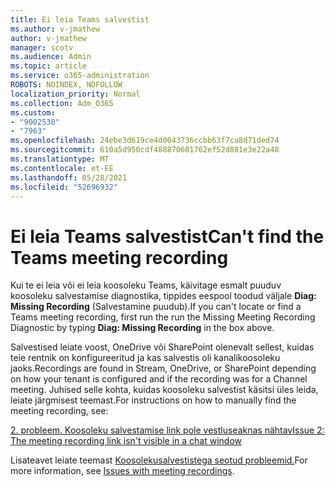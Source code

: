 ```yaml
---
title: Ei leia Teams salvestist
ms.author: v-jmathew
author: v-jmathew
manager: scotv
ms.audience: Admin
ms.topic: article
ms.service: o365-administration
ROBOTS: NOINDEX, NOFOLLOW
localization_priority: Normal
ms.collection: Adm_O365
ms.custom:
- "9002530"
- "7963"
ms.openlocfilehash: 24ebe3d619ce4d0043736ccbb63f7ca8d71ded74
ms.sourcegitcommit: 610a5d950cdf488870601762ef52d881e3e22a48
ms.translationtype: MT
ms.contentlocale: et-EE
ms.lasthandoff: 05/28/2021
ms.locfileid: "52696932"
---
```

# <a name="cant-find-the-teams-meeting-recording"></a><span data-ttu-id="b9c0e-102">Ei leia Teams salvestist</span><span class="sxs-lookup"><span data-stu-id="b9c0e-102">Can't find the Teams meeting recording</span></span>

<span data-ttu-id="b9c0e-103">Kui te ei leia või ei leia koosoleku Teams, käivitage esmalt puuduv koosoleku salvestamise diagnostika, tippides eespool toodud väljale **Diag: Missing Recording** (Salvestamine puudub).</span><span class="sxs-lookup"><span data-stu-id="b9c0e-103">If you can't locate or find a Teams meeting recording, first run the run the Missing Meeting Recording Diagnostic by typing **Diag: Missing Recording** in the box above.</span></span> 

<span data-ttu-id="b9c0e-104">Salvestised leiate voost, OneDrive või SharePoint olenevalt sellest, kuidas teie rentnik on konfigureeritud ja kas salvestis oli kanalikoosoleku jaoks.</span><span class="sxs-lookup"><span data-stu-id="b9c0e-104">Recordings are found in Stream, OneDrive, or SharePoint depending on how your tenant is configured and if the recording was for a Channel meeting.</span></span> <span data-ttu-id="b9c0e-105">Juhised selle kohta, kuidas koosoleku salvestist käsitsi üles leida, leiate järgmisest teemast.</span><span class="sxs-lookup"><span data-stu-id="b9c0e-105">For instructions on how to manually find the meeting recording, see:</span></span> 

[<span data-ttu-id="b9c0e-106">2. probleem. Koosoleku salvestamise link pole vestluseaknas nähtav</span><span class="sxs-lookup"><span data-stu-id="b9c0e-106">Issue 2: The meeting recording link isn't visible in a chat window</span></span>](/microsoftteams/troubleshoot/meetings/troubleshoot-meeting-recording-issues#issue-2-the-meeting-recording-link-isnt-visible-in-a-chat-window)

<span data-ttu-id="b9c0e-107">Lisateavet leiate teemast [Koosolekusalvestistega seotud probleemid.](/microsoftteams/troubleshoot/meetings/troubleshoot-meeting-recording-issues)</span><span class="sxs-lookup"><span data-stu-id="b9c0e-107">For more information, see [Issues with meeting recordings](/microsoftteams/troubleshoot/meetings/troubleshoot-meeting-recording-issues).</span></span>
